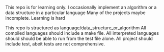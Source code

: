 This repo is for learning only.
I occasionally implement an algorithm
or a data structure in a particular language
Many of the projects maybe incomplete.
Learning is hard

This repo is structured as 
language/data_structure_or_algorithm
All compiled languages should include a make file.
All interpreted languages should should be able to 
run from the test file alone.
All project should include test, 
abeit tests are not comprehensive.
